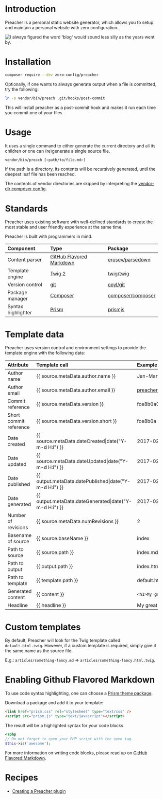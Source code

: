 # Introduction

Preacher is a personal static website generator, which allows you to setup and
maintain a personal website with zero configuration.

![I always figured the word 'blog' would sound *less* silly as the years went by.](https://imgs.xkcd.com/comics/starwatching.png)

# Installation

```bash
composer require --dev zero-config/preacher
```

Optionally, if one wants to always generate output when a file is committed, try
the following:

```bash
ln -s vendor/bin/preach .git/hooks/post-commit
```

This will install preacher as a post-commit hook and makes it run each time you
commit one of your files.

# Usage

It uses a single command to either generate the current directory and all its
children or one can (re)generate a single source file.

```bash
vendor/bin/preach [<path/to/file.md>]
```

If the path is a directory, its contents will be recursively generated, until
the deepest leaf file has been reached.

The contents of vendor directories are skipped by interpreting the
[vendor-dir composer config](https://getcomposer.org/doc/06-config.md#vendor-dir).

# Standards

Preacher uses existing software with well-defined standards to create the most
stable and user friendly experience at the same time.

Preacher is built with programmers in mind.

| Component          | Type                                                                                                        | Package                                                   |
|:-------------------|:------------------------------------------------------------------------------------------------------------|:----------------------------------------------------------|
| Content parser     | [GitHub Flavored Markdown](https://guides.github.com/features/mastering-markdown/#GitHub-flavored-markdown) | [erusev/parsedown](http://parsedown.org/)                 |
| Template engine    | [Twig 2](http://twig.sensiolabs.org/)                                                                       | [twig/twig](https://packagist.org/packages/twig/twig)     |
| Version control    | [git](https://git-scm.com/)                                                                                 | [coyl/git](https://github.com/coyl/git)                   |
| Package manager    | [Composer](https://getcomposer.org/)                                                                        | [composer/composer](https://github.com/composer/composer) |
| Syntax highlighter | [Prism](http://prismjs.com/)                                                                                | [prismjs](https://www.npmjs.com/package/prismjs)          |

# Template data

Preacher uses version control and environment settings to provide the template
engine with the following data:

| Attribute               | Template call                                              | Example                                  |
|:------------------------|:-----------------------------------------------------------|:-----------------------------------------|
| Author name             | {{ source.metaData.author.name }}                          | Jan-Marten de Boer                       |
| Author email            | {{ source.metaData.author.email }}                         | preacher@johmanx.com                     |
| Commit reference        | {{ source.metaData.version }}                              | fce8b0a0b1fa5f986282b51eb4824b3983c1e6e8 |
| Short commit reference  | {{ source.metaData.version.short }}                        | fce8b0a                                  |
| Date created            | {{ source.metaData.dateCreated&#124;date("Y-m-d H:i") }}   | 2017-02-04 13:37                         |
| Date updated            | {{ source.metaData.dateUpdated&#124;date("Y-m-d H:i") }}   | 2017-02-05 00:42                         |
| Date published          | {{ output.metaData.datePublished&#124;date("Y-m-d H:i") }} | 2017-02-05 00:45                         |
| Date generated          | {{ output.metaData.dateGenerated&#124;date("Y-m-d H:i") }} | 2017-02-05 00:47                         |
| Number of revisions     | {{ source.metaData.numRevisions }}                         | 2                                        |
| Basename of source      | {{ source.baseName }}                                      | index                                    |
| Path to source          | {{ source.path }}                                          | index.md                                 |
| Path to output          | {{ output.path }}                                          | index.html                               |
| Path to template        | {{ template.path }}                                        | default.html.twig                        |
| Generated content       | {{ content }}                                              | `<h1>My great adventure</h1><p>Lorum...` |
| Headline                | {{ headline }}                                             | My great adventure                       |

# Custom templates

By default, Preacher will look for the Twig template called `default.html.twig`.
However, if a custom template is required, simply give it the same name as the
source file.

E.g.: `articles/something-fancy.md` => `articles/something-fancy.html.twig`.

# Enabling Github Flavored Markdown

To use code syntax highlighting, one can choose a
[Prism theme package](http://prismjs.com/download.html).

Download a package and add it to your template:

```html
<link href="prism.css" rel="stylesheet" type="text/css" />
<script src="prism.js" type="text/javascript"></script>
```

The result will be a highlighted syntax for your code blocks.

```php
<?php
// Do not forget to open your PHP script with the open tag.
$this->is('awesome');
```

For more information on writing code blocks, please read up on
[GitHub Flavored Markdown](https://guides.github.com/features/mastering-markdown/#GitHub-flavored-markdown).

# Recipes

* [Creating a Preacher plugin](recipes/custom-plugins.html)
